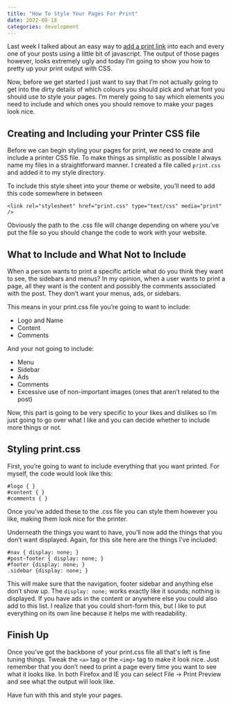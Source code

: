 ```yaml
---
title: "How To Style Your Pages For Print"
date: 2022-08-18
categories: development
---
```


Last week I talked about an easy way to [add a print link](/posts/wordpress-hack-print-this-link) into each and every one of your posts using a little bit of javascript. The output of those pages however, looks extremely ugly and today I’m going to show you how to pretty up your print output with CSS.

Now, before we get started I just want to say that I’m not actually going to get into the dirty details of which colours you should pick and what font you should use to style your pages. I’m merely going to say which elements you need to include and which ones you should remove to make your pages look nice.

## Creating and Including your Printer CSS file
Before we can begin styling your pages for print, we need to create and include a printer CSS file. To make things as simplistic as possible I always name my files in a straightforward manner. I created a file called `print.css` and added it to my style directory.

To include this style sheet into your theme or website, you’ll need to add this code somewhere in between
```
<link rel="stylesheet" href="print.css" type="text/css" media="print" />
```
Obviously the path to the .css file will change depending on where you’ve put the file so you should change the code to work with your website.

## What to Include and What Not to Include
When a person wants to print a specific article what do you think they want to see, the sidebars and menus? In my opinion, when a user wants to print a page, all they want is the content and possibly the comments associated with the post. They don’t want your menus, ads, or sidebars.

This means in your print.css file you’re going to want to include:

* Logo and Name
* Content
* Comments

And your not going to include:

* Menu
* Sidebar
* Ads
* Comments
* Excessive use of non-important images (ones that aren’t related to the post)

Now, this part is going to be very specific to your likes and dislikes so I’m just going to go over what I like and you can decide whether to include more things or not.

## Styling print.css
First, you’re going to want to include everything that you want printed. For myself, the code would look like this:
```
#logo { }
#content { }
#comments { }
```
Once you’ve added these to the .css file you can style them however you like, making them look nice for the printer.

Underneath the things you want to have, you’ll now add the things that you don’t want displayed. Again, for this site here are the things I’ve included:
```
#nav { display: none; }
#post-footer { display: none; }
#footer {display: none; }
.sidebar {display: none; }
```
This will make sure that the navigation, footer sidebar and anything else don’t show up. The `display: none;` works exactly like it sounds; nothing is displayed. If you have ads in the content or anywhere else you could also add to this list. I realize that you could short-form this, but I like to put everything on its own line because it helps me with readability.

## Finish Up
Once you’ve got the backbone of your print.css file all that's left is fine tuning things. Tweak the `<a>` tag or the `<img>` tag to make it look nice. Just remember that you don’t need to print a page every time you want to see what it looks like. In both Firefox and IE you can select File -> Print Preview and see what the output will look like.

Have fun with this and style your pages.

